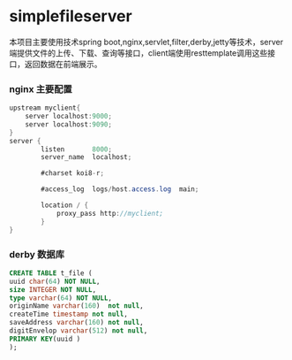 # simplefileserver
本项目主要使用技术spring boot,nginx,servlet,filter,derby,jetty等技术，server端提供文件的上传、下载、查询等接口，client端使用resttemplate调用这些接口，返回数据在前端展示。
### nginx 主要配置
```java 
upstream myclient{
	server localhost:9000;
	server localhost:9090;
}
server {
        listen       8000;
        server_name  localhost;

        #charset koi8-r;

        #access_log  logs/host.access.log  main;

        location / {
			proxy_pass http://myclient;
        }
}  
````
### derby 数据库
```sql 
CREATE TABLE t_file ( 
uuid char(64) NOT NULL,
size INTEGER NOT NULL, 
type varchar(64) NOT NULL, 
originName varchar(160)  not null, 
createTime timestamp not null,
saveAddress varchar(160) not null,
digitEnvelop varchar(512) not null,
PRIMARY KEY(uuid )
);
```
